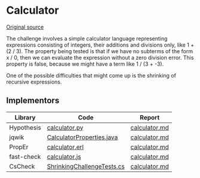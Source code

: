 # Calculator

[Original source](https://github.com/mc-imperial/hypothesis-ecoop-2020-artifact/blob/master/smartcheck-benchmarks/evaluations/calculator)

The challenge involves a simple calculator language representing expressions consisting of integers, their additions and divisions only, like 1 + (2 / 3).
The property being tested is that if we have no subterms of the form x / 0, then we can evaluate the expression without a zero division error.
This property is false, because we might have a term like 1 / (3 + -3).

One of the possible difficulties that might come up is the shrinking of recursive expressions.

## Implementors

| Library    | Code                                                                                                            | Report                                                              |
| ---------- | --------------------------------------------------------------------------------------------------------------- | ------------------------------------------------------------------- |
| Hypothesis | [calculator.py](/pbt-libraries/hypothesis/challenges/calculator.py)                                             | [calculator.md](/pbt-libraries/hypothesis/challenges/calculator.md) |
| jqwik      | [CalculatorProperties.java](/pbt-libraries/jqwik/src/test/java/challenges/calculator/CalculatorProperties.java) | [calculator.md](/pbt-libraries/jqwik/reports/calculator.md)         |
| PropEr     | [calculator.erl](/pbt-libraries/proper/challenges/calculator.erl)                                               | [calculator.md](/pbt-libraries/proper/challenges/calculator.md)     |
| fast-check | [calculator.js](/pbt-libraries/fast-check/challenges/calculator.js)                                             | [calculator.md](/pbt-libraries/fast-check/reports/calculator.md)    |
| CsCheck    |[ShrinkingChallengeTests.cs](/pbt-libraries/cscheck/ShrinkingChallengeTests.cs#L60)|[calculator.md](/pbt-libraries/cscheck/reports/calculator.md)|
